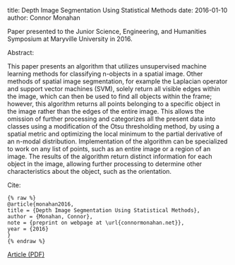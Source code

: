 title: Depth Image Segmentation Using Statistical Methods
date: 2016-01-10
author: Connor Monahan

Paper presented to the Junior Science, Engineering, and Humanities Symposium at Maryville University in 2016.

Abstract:

This paper presents an algorithm that utilizes unsupervised machine learning methods for
classifying n-objects in a spatial image. Other methods of spatial image segmentation, for
example the Laplacian operator and support vector machines (SVM), solely return all visible
edges within the image, which can then be used to find all objects within the frame; however,
this algorithm returns all points belonging to a specific object in the image rather than the edges
of the entire image. This allows the omission of further processing and categorizes all the present
data into classes using a modification of the Otsu thresholding method, by using a spatial metric
and optimizing the local minimum to the partial derivative of an n-modal distribution.
Implementation of the algorithm can be specialized to work on any list of points, such as an
entire image or a region of an image. The results of the algorithm return distinct information for
each object in the image, allowing further processing to determine other characteristics about the
object, such as the orientation.

Cite:

```
{% raw %}
@article{monahan2016,
title = {Depth Image Segmentation Using Statistical Methods},
author = {Monahan, Connor},
note = {preprint on webpage at \url{connormonahan.net}},
year = {2016}
}
{% endraw %}
```

[Article (PDF)]({static}/pdfs/Depth-Image-Segmentation-Using-Statistical-Methods.pdf)
